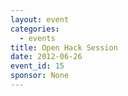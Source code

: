 ```yaml
---
layout: event
categories: 
  - events
title: Open Hack Session
date: 2012-06-26
event_id: 15
sponsor: None
---
```



